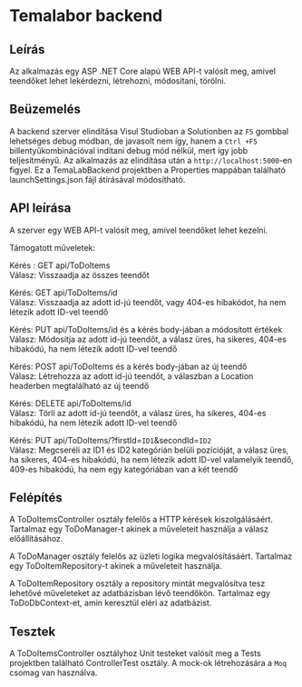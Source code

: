 # Temalabor backend

## Leírás

Az alkalmazás egy ASP .NET Core alapú WEB API-t valósít meg, amivel teendőket lehet lekérdezni, létrehozni, módosítani, törölni.

## Beüzemelés

A backend szerver elindítása Visul Studioban a Solutionben az `F5` gombbal lehetséges debug módban, de javasolt nem így, hanem a `Ctrl +F5` billentyűkombinációval indítani debug mód nélkül, mert így jobb teljesítményű.
Az alkalmazás az elindítása után a `http://localhost:5000`-en figyel. Ez a TemaLabBackend projektben a Properties mappában található launchSettings.json fájl átírásával módosítható.

## API leírása

A szerver egy WEB API-t valósít meg, amivel teendőket lehet kezelni.

Támogatott műveletek:

Kérés : GET api/ToDoItems  <br />
Válasz: Visszaadja az összes teendőt

Kérés: GET api/ToDoItems/id <br />
Válasz: Visszaadja az adott id-jú teendőt, vagy 404-es hibakódot, ha nem létezik adott ID-vel teendő

Kérés: PUT api/ToDoItems/id és a kérés body-jában a módosított értékek <br />
Válasz: Módosítja az adott id-jú teendőt, a válasz üres, ha sikeres, 404-es hibakódú, ha nem létezik adott ID-vel teendő

Kérés: POST api/ToDoItems és a kérés body-jában az új teendő <br />
Válasz: Létrehozza az adott id-jú teendőt, a válaszban a Location headerben megtalálható az új teendő

Kérés: DELETE api/ToDoItems/id <br />
Válasz: Törli az adott id-jú teendőt, a válasz üres, ha sikeres, 404-es hibakódú, ha nem létezik adott ID-vel teendő

Kérés: PUT api/ToDoItems/?firstId=`ID1`&secondId=`ID2` <br />
Válasz: Megcseréli az ID1 és ID2 kategórián belüli pozícióját, a válasz üres, ha sikeres, 404-es hibakódú, ha nem létezik adott ID-vel valamelyik teendő, 409-es hibakódú, ha nem egy kategóriában van a két teendő


## Felépítés

A ToDoItemsController osztály felelős a HTTP kérések kiszolgálásáért. Tartalmaz egy ToDoManager-t akinek a műveleteit használja a válasz előállításához.

A ToDoManager osztály felelős az üzleti logika megvalósításáért. Tartalmaz egy ToDoItemRepository-t akinek a műveleteit használja.

A ToDoItemRepository osztály a repository mintát megvalósítva tesz lehetővé műveleteket az adatbázisban lévő teendőkön. Tartalmaz egy ToDoDbContext-et, amin keresztül eléri az adatbázist.

## Tesztek

A ToDoItemsController osztályhoz Unit testeket valósít meg a Tests projektben található ControllerTest osztály. A mock-ok létrehozására a `Moq` csomag van használva.